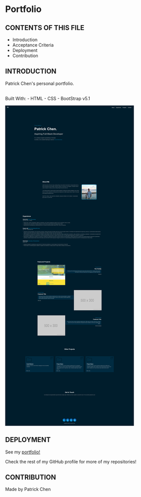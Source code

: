 # Portfolio

## CONTENTS OF THIS FILE

* Introduction
* Acceptance Criteria
* Deployment
* Contribution

## INTRODUCTION

Patrick Chen's personal portfolio. <br />

<br/>
Built With:
- HTML
- CSS
- BootStrap v5.1

![Alt text](./assets/images/portfolio-screenshot.png "portfolio page screenshot") 

## DEPLOYMENT
See my [portfolio!](https://paperpatch.github.io/weekly-challenge-2/)

Check the rest of my GitHub profile for more of my repositories!

## CONTRIBUTION
Made by Patrick Chen